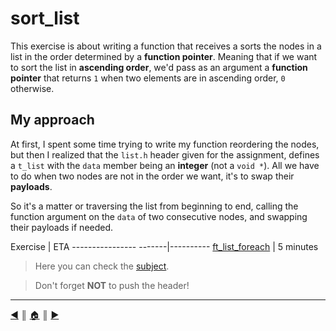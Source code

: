 # sort_list
This exercise is about writing a function that receives a sorts the nodes in a list in the order determined by a **function pointer**. Meaning that if we want to sort the list in **ascending order**, we'd pass as an argument a **function pointer** that returns `1` when two elements are in ascending order, `0` otherwise.

## My approach
At first, I spent some time trying to write my function reordering the nodes, but then I realized that the `list.h` header given for the assignment, defines a `t_list` with the `data` member being an **integer** (not a `void *`). All we have to do when two nodes are not in the order we want, it's to swap their **payloads**.

So it's a matter or traversing the list from beginning to end, calling the function argument on the `data` of two consecutive nodes, and swapping their payloads if needed.

Exercise				| ETA
---------------- -------|----------
[ft_list_foreach](https://github.com/lifeBalance/c_exam/blob/main/04/ft_list_foreach/ft_list_foreach.c)		| 5 minutes

> Here you can check the [subject](https://github.com/lifeBalance/c_exam/blob/main/04/ft_list_foreach/subject.en.txt).

> Don't forget **NOT** to push the header!

---
[:arrow_backward:][back] ║ [:house:][home] ║ [:arrow_forward:][next]

<!-- navigation -->
[home]: ../../../README.md
[back]: ./lists.md
[next]: ./ft_list_remove_if.md